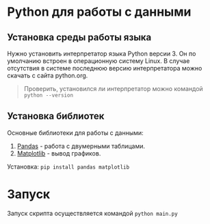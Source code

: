 # Python для работы с данными

## Установка среды работы языка

Нужно установить интерпретатор языка Python версии 3. Он по умолчанию встроен в операционную систему Linux. В случае отсутствия в системе последнюю версию интерпретатора можно скачать с сайта python.org.

> Проверить, установился ли интерпретатор можно командой `python --version`

## Установка библиотек

Основные библиотеки для работы с данными:

1. [Pandas](https://pandas.pydata.org/) - работа с двумерными таблицами.
2. [Matplotlib](https://matplotlib.org/) - вывод графиков.

Установка: `pip install pandas matplotlib`

# Запуск

Запуск скрипта осуществляется командой `python main.py`